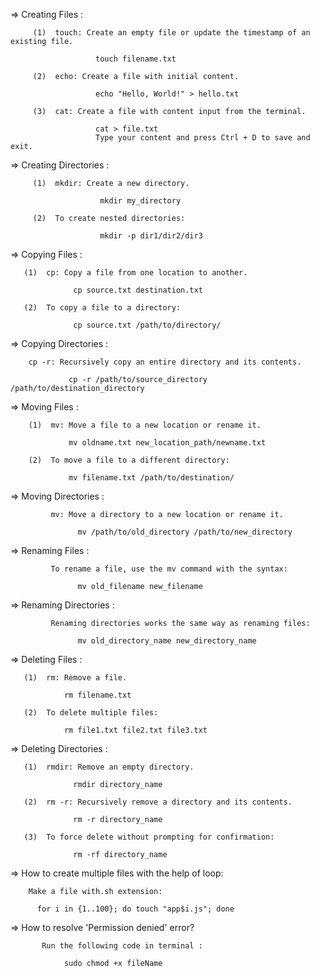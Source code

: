 =>   Creating Files :

         (1)  touch: Create an empty file or update the timestamp of an existing file.

                       touch filename.txt

         (2)  echo: Create a file with initial content.

                       echo "Hello, World!" > hello.txt

         (3)  cat: Create a file with content input from the terminal.

                       cat > file.txt
                       Type your content and press Ctrl + D to save and exit.

=>   Creating Directories :

         (1)  mkdir: Create a new directory.

                        mkdir my_directory

         (2)  To create nested directories:

                        mkdir -p dir1/dir2/dir3




=>   Copying Files :

       (1)  cp: Copy a file from one location to another.

                  cp source.txt destination.txt

       (2)  To copy a file to a directory:

                  cp source.txt /path/to/directory/



=>   Copying Directories :

        cp -r: Recursively copy an entire directory and its contents.

                 cp -r /path/to/source_directory /path/to/destination_directory




=>   Moving Files :

        (1)  mv: Move a file to a new location or rename it.

                 mv oldname.txt new_location_path/newname.txt

        (2)  To move a file to a different directory:

                 mv filename.txt /path/to/destination/



=>   Moving Directories :

             mv: Move a directory to a new location or rename it.

                   mv /path/to/old_directory /path/to/new_directory


=>   Renaming Files :

             To rename a file, use the mv command with the syntax:

                   mv old_filename new_filename


=>   Renaming Directories :

             Renaming directories works the same way as renaming files:

                   mv old_directory_name new_directory_name


=>   Deleting Files :

       (1)  rm: Remove a file.

                rm filename.txt

       (2)  To delete multiple files:

                rm file1.txt file2.txt file3.txt


=>   Deleting Directories :

       (1)  rmdir: Remove an empty directory.

                  rmdir directory_name

       (2)  rm -r: Recursively remove a directory and its contents.

                  rm -r directory_name

       (3)  To force delete without prompting for confirmation:

                  rm -rf directory_name



=>   How to create multiple files with the help of loop:
  
        Make a file with.sh extension:

          for i in {1..100}; do touch "app$i.js"; done



=>   How to resolve 'Permission denied' error?

           Run the following code in terminal :

                sudo chmod +x fileName
